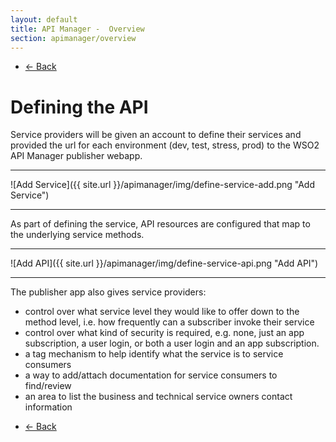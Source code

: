 ```yaml
---
layout: default
title: API Manager -  Overview
section: apimanager/overview
---
```

  
<ul class="pager">
  <li class="previous"><a href="/apimanager/overview">&larr; Back</a></li>
</ul>

# Defining the API

Service providers will be given an account to define their services and provided the url for each environment (dev, test, stress, prod) to the WSO2 API Manager publisher webapp. 

---

![Add Service]({{ site.url }}/apimanager/img/define-service-add.png "Add Service")

---

As part of defining the service, API resources are configured that map to the underlying service methods.

---

![Add API]({{ site.url }}/apimanager/img/define-service-api.png "Add API")

---

The publisher app also gives service providers:

* control over what service level they would like to offer down to the method level, i.e. how frequently can a subscriber invoke their service
* control over what kind of security is required, e.g. none, just an app subscription, a user login, or both a user login and an app subscription.
* a tag mechanism to help identify what the service is to service consumers
* a way to add/attach documentation for service consumers to find/review 
* an area to list the business and technical service owners contact information 
	
<ul class="pager">
  <li class="previous"><a href="/apimanager/overview">&larr; Back</a></li>
</ul>